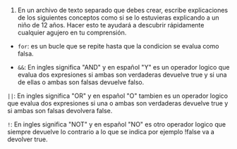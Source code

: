 1. En un archivo de texto separado que debes crear, escribe explicaciones de los siguientes conceptos como si se lo estuvieras explicando a un niño de 12 años. Hacer esto te ayudará a descubrir rápidamente cualquier agujero en tu comprensión.

* `for`: es un bucle que se repite hasta que la condicion se evalua como falsa.

* `&&`: En ingles significa "AND" y en español "Y" es un operador logico que evalua dos expresiones si ambas son verdaderas devuelve true y si una de ellas o ambas son falsas devuelve falso.

 `||`: En ingles significa "OR" y en español "O" tambien es un operador logico que evalua dos expresiones si una o ambas son verdaderas devuelve true y si ambas son falsas devolvera false.

  `!`: En ingles significa "NOT" y en español "NO" es otro operador logico que siempre devuelve lo contrario a lo que se indica por ejemplo !false va a devolver true.